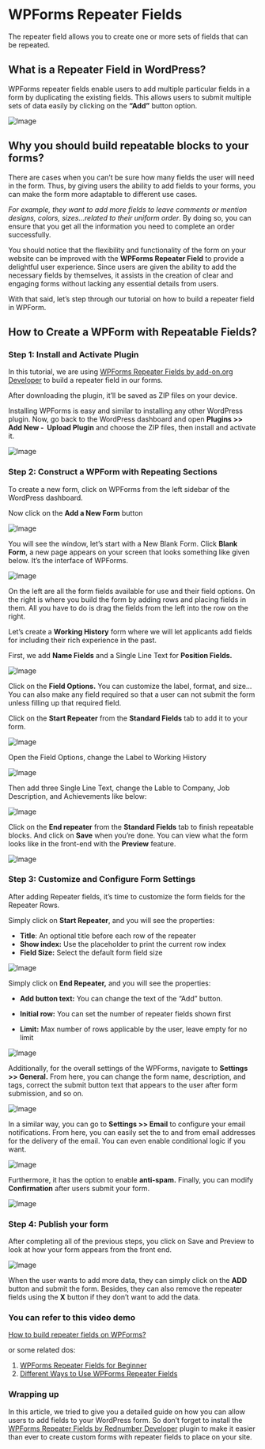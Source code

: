 # WPForms Repeater Fields
The repeater field allows you to create one or more sets of fields that can be repeated.

## What is a Repeater Field in WordPress?

WPForms repeater fields enable users to add multiple particular fields in a form by duplicating the existing fields. This allows users to submit multiple sets of data easily by clicking on the **“Add”** button option.

![Image](https://add-ons.org/wp-content/uploads/2023/08/how-does-the-repeater-work-2.gif)

## Why you should build repeatable blocks to your forms?

There are cases when you can’t be sure how many fields the user will need in the form. Thus, by giving users the ability to add fields to your forms, you can make the form more adaptable to different use cases.

*For example, they want to add more fields to leave comments or mention designs, colors, sizes…related to their uniform order*. By doing so, you can ensure that you get all the information you need to complete an order successfully.

You should notice that the flexibility and functionality of the form on your website can be improved with the **WPForms Repeater Field** to provide a delightful user experience. Since users are given the ability to add the necessary fields by themselves, it assists in the creation of clear and engaging forms without lacking any essential details from users.

With that said, let’s step through our tutorial on how to build a repeater field in WPForm.

## How to Create a WPForm with Repeatable Fields?
### Step 1: Install and Activate Plugin 

In this tutorial, we are using [WPForms Repeater Fields by add-on.org Developer]([https://1.envato.market/rQz7P5](https://add-ons.org/plugin/wpforms-repeater-fields/)) to build a repeater field in our forms.

After downloading the plugin, it’ll be saved as ZIP files on your device.

Installing WPForms is easy and similar to installing any other WordPress plugin. Now, go back to the WordPress dashboard and open **Plugins >> Add New -  Upload Plugin** and choose the ZIP files, then install and activate it.

![Image](https://add-ons.org/wp-content/uploads/2023/08/image-156.png)

### Step 2: Construct a WPForm with Repeating Sections

To create a new form, click on WPForms from the left sidebar of the WordPress dashboard. 

Now click on the **Add a New Form** button

![Image](https://add-ons.org/wp-content/uploads/2023/08/image-158.png)

You will see the window, let’s start with a New Blank Form.
Click **Blank Form**, a new page appears on your screen that looks something like given below. It’s the interface of WPForms.

![Image](https://lh6.googleusercontent.com/vxK_yQ1eR0OKu7iWNJCbqFOn58DUIVIQgM3OUHy9SYR324Lr_0YJTPUUJ1Wyys_mYpACVDP1sQHUmDmJa7VVXi0GPqOCyfpuZiXJ1-TXGaVF6yfkmIalRtSn8lW3VZuuasIwrYasn0IIviFdKdRRjvg)

On the left are all the form fields available for use and their field options. On the right is where you build the form by adding rows and placing fields in them. All you have to do is drag the fields from the left into the row on the right.

Let’s create a **Working History** form where we will let applicants add fields for including their rich experience in the past. 

First, we add **Name Fields** and a Single Line Text for **Position Fields.**

![Image](https://add-ons.org/wp-content/uploads/2023/08/image-159-1024x410.png)

Click on the **Field Options.** You can customize the label, format, and size... You can also make any field required so that a user can not submit the form unless filling up that required field.

Click on the **Start Repeater** from the **Standard Fields** tab to add it to your form.

![Image](https://lh5.googleusercontent.com/i5cOV8zVejw1fHT7pn4tBxdDE6yFVi-9yUOU2i9sw4ad5kcvIG2XZ8DlDoFNyd3E-Vgl4p580B2qqvW4fUB3NabSW49AE8zF2s5o0FGBRrOf5VgMZzkv0VgDjzQieBxLC54A8bPV0p30Snn0WSeBm6s)

Open the Field Options, change the Label to Working History

![Image](https://add-ons.org/wp-content/uploads/2023/08/image-160-1024x329.png)

Then add three Single Line Text, change the Lable to Company, Job Description, and Achievements like below:

![Image](https://add-ons.org/wp-content/uploads/2023/08/image-163-1024x571.png)

Click on the **End repeater** from the **Standard Fields** tab to finish repeatable blocks. And click on **Save** when you’re done. You can view what the form looks like in the front-end with the **Preview** feature. 

![Image](https://add-ons.org/wp-content/uploads/2023/08/image-164-1024x663.png)

### Step 3: Customize and Configure Form Settings
After adding Repeater fields, it’s time to customize the form fields for the Repeater Rows. 

Simply click on **Start Repeater**, and you will see the properties:

* **Title**: An optional title before each row of the repeater
* **Show index:** Use the placeholder to print the current row index
* **Field Size:** Select the default form field size

![Image](https://add-ons.org/wp-content/uploads/2023/08/image-161.png)

Simply click on **End Repeater,** and you will see the properties:

* **Add button text:** You can change the text of the “Add” button.  

* **Initial row:** You can set the number of  repeater fields shown first

* **Limit:** Max number of rows applicable by the user, leave empty for no limit

![Image](https://add-ons.org/wp-content/uploads/2023/08/image-162.png)

Additionally, for the overall settings of the WPForms, navigate to **Settings >> General.** From here, you can change the form name, description, and tags,  correct the submit button text that appears to the user after form submission, and so on.

![Image](https://lh4.googleusercontent.com/ZFN1AJ2_pB-itBeaPAygcbFxRSQquvsW3ZsuFSTUySQOci4yeTwKcGUnhtEXvWZ41mK744fdlivsCnPs82uW6EXIRJGytyfv361lHR3akf5xoze9sCBzSBSlSgmez-s_titcJww5BbaW22e28YwUcNM)

In a similar way, you can go to **Settings >> Email** to configure your email notifications. From here, you can easily set the to and from email addresses for the delivery of the email. You can even enable conditional logic if you want.

![Image](https://lh3.googleusercontent.com/mNhyYJWr3vCV1XBhgbRL3fC7ybpcXKoTF6RMOtSLpq0hB3AHc7Sv5z82DpRj-EsJsa7UOFTeNbVA6F-lB4W8qI1qOjV8KJT1t3id0_8EWJeXgESV0FBoFB2_9QnmkA0hUrKkiCCv0zp-CXcipY3X9ZE)

Furthermore, it has the option to enable **anti-spam.**
Finally, you can modify **Confirmation** after users submit your form.

![Image](https://lh5.googleusercontent.com/tFKaX2QZw0GNGoW6_Rb3qUsQqn0Qt5ybW13PPnJs3NaWfm5RIZvS-2Q469lmau0bTgOFrQfuv6Hjp8Clp6_h8R19oTlzqhFyLHO3q08dhLqcz59bHVY_r9yDZu4tR2QdkYhcrfev7zQs2jhHa3uC2Vo)

### Step 4: Publish your form
After completing all of the previous steps, you click on Save and Preview to look at how your form appears from the front end. 

![Image](https://add-ons.org/wp-content/uploads/2023/08/Screen-Recording-2023-08-31-at-23.24.32.gif)

When the user wants to add more data, they can simply click on the **ADD** button and submit the form. Besides, they can also remove the repeater fields using the **X**  button if they don’t want to add the data. 

### You can refer to this video demo
[How to build repeater fields on WPForms?](https://youtu.be/79wBkjxbOFw?si=_IgV7Yw5lPN0D7gf)

or some related dos:

1. [WPForms Repeater Fields for Beginner](https://add-ons.org/the-basic-understanding-of-wpforms-repeater-fields/)
2. [Different Ways to Use WPForms Repeater Fields](https://add-ons.org/different-ways-to-use-wpforms-repeater-fields/)

### Wrapping up
In this article, we tried to give you a detailed guide on how you can allow users to add fields to your WordPress form. So don’t forget to install the [WPForms Repeater Fields by Rednumber Developer](https://1.envato.market/rQz7P5) plugin to make it easier than ever to create custom forms with repeater fields to place on your site. 



